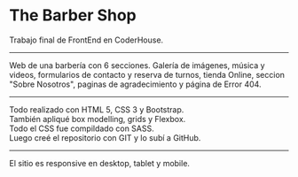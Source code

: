 # The Barber Shop
Trabajo final de FrontEnd en CoderHouse.
***
Web de una barbería con 6 secciones. Galería de imágenes, música y videos,
formularios de contacto y reserva de turnos, 
tienda Online, seccion "Sobre Nosotros", paginas de agradecimiento y página de Error 404. 
***
Todo realizado con HTML 5, CSS 3 y Bootstrap.  
También apliqué box modelling, grids y Flexbox.  
Todo el CSS fue compildado con SASS.  
Luego creé el repositorio con GIT y lo subí a GitHub.  
***
El sitio es responsive en desktop, tablet y mobile.
